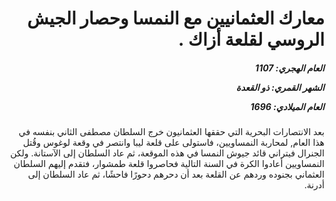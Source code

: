 <h1 dir="rtl">معارك العثمانيين مع النمسا وحصار الجيش الروسي لقلعة أزاك .</h1>

<h5 dir="rtl">العام الهجري:  1107

الشهر القمري: ذو القعدة

العام الميلادي: 1696</h5>

<p dir="rtl">بعد الانتصارات البحرية التي حققها العثمانيون خرج السلطان مصطفى الثاني بنفسه في هذا العام, لمحاربة النمساويين، فاستولى على قلعة ليبا وانتصر في وقعة لوغوس وقُتل الجنرال فيتراني قائد جيوش النمسا في هذه الموقعة، ثم عاد السلطان إلى الآستانة. ولكن النمساويين أعادوا الكرة في السنة التالية فحاصروا قلعة طمشوار، فتقدم إليهم السلطان العثماني بجنوده وردهم عن القلعة بعد أن دحرهم دحورًا فاحشًا، ثم عاد السلطان إلى أدرنة.</p></br>

